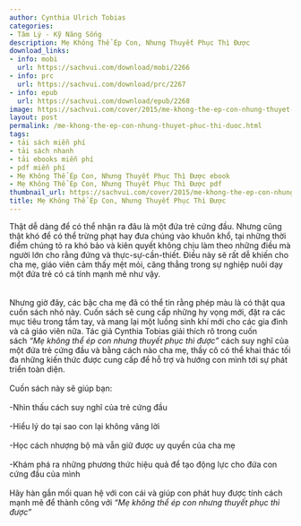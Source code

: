 ```yaml
---
author: Cynthia Ulrich Tobias
categories:
- Tâm Lý - Kỹ Năng Sống
description: Mẹ Không Thể Ép Con, Nhưng Thuyết Phục Thì Được
download_links:
- info: mobi
  url: https://sachvui.com/download/mobi/2266
- info: prc
  url: https://sachvui.com/download/prc/2267
- info: epub
  url: https://sachvui.com/download/epub/2268
image: https://sachvui.com/cover/2015/me-khong-the-ep-con-nhung-thuyet-phuc-thi-duoc.jpg
layout: post
permalink: /me-khong-the-ep-con-nhung-thuyet-phuc-thi-duoc.html
tags:
- tải sách miễn phí
- tải sách nhanh
- tải ebooks miễn phí
- pdf miễn phí
- Mẹ Không Thể Ép Con, Nhưng Thuyết Phục Thì Được ebook
- Mẹ Không Thể Ép Con, Nhưng Thuyết Phục Thì Được pdf
thumbnail_url: https://sachvui.com/cover/2015/me-khong-the-ep-con-nhung-thuyet-phuc-thi-duoc.jpg
title: Mẹ Không Thể Ép Con, Nhưng Thuyết Phục Thì Được
---
```


 <div class="item-desc text-justify"> <p>Thật dễ dàng để có thể nhận ra đâu là một đứa trẻ cứng đầu. Nhưng cũng thật khó để có thể trừng phạt hay đưa chúng vào khuôn khổ, tại những thời điểm chúng tỏ ra khó bảo và kiên quyết không chịu làm theo những điều mà người lớn cho rằng đứng và thực-sự-cần-thiết. Điều này sẽ rất dễ khiến cho cha mẹ, giáo viên cảm thấy mệt mỏi, căng thẳng trong sự nghiệp nuôi dạy một đứa trẻ có cá tính mạnh mẽ như vậy.<br><br><br>Nhưng giờ đây, các bậc cha mẹ đã có thể tin rằng phép màu là có thật qua cuốn sách nhỏ này. Cuốn sách sẽ cung cấp những hy vọng mới, đặt ra các mục tiêu trong tầm tay, và mang lại một luồng sinh khí mới cho các gia đình và cả giáo viên nữa. Tác giả Cynthia Tobias giải thích rõ trong cuốn sách <em>“Mẹ không thể ép con nhưng thuyết phục thì được”</em> cách suy nghĩ của một đứa trẻ cứng đầu và bằng cách nào cha mẹ, thầy cô có thể khai thác tối đa những kiến thức được cung cấp để hỗ trợ và hướng con mình tới sự phát triển toàn diện.<br><br>Cuốn sách này sẽ giúp bạn:<br><br>-Nhìn thấu cách suy nghĩ của trẻ cứng đầu<br><br>-Hiểu lý do tại sao con lại không vâng lời<br><br>-Học cách nhượng bộ mà vẫn giữ được uy quyền của cha mẹ<br><br>-Khám phá ra những phương thức hiệu quả để tạo động lực cho đứa con cứng đầu của mình<br><br>Hãy hàn gắn mối quan hệ với con cái và giúp con phát huy được tính cách mạnh mẽ để thành công với <em>“Mẹ không thể ép con nhưng thuyết phục thì được”</em></p> </div>